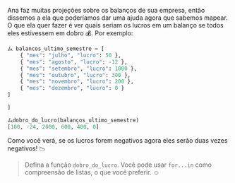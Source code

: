 Ana faz muitas projeções sobre os balanços de sua empresa, então dissemos a ela que poderíamos dar uma ajuda agora que sabemos mapear. O que ela quer fazer é ver quais seriam os lucros em um balanço se todos eles estivessem em dobro :moneybag:. Por exemplo:

``` python
ム balancos_ultimo_semestre = [
    { "mes": "julho", "lucro": 50 },
    { "mes": "agosto", "lucro": -12 },
    { "mes": "setembro", "lucro": 1000 },
    { "mes": "outubro", "lucro": 300 },
    { "mes": "novembro", "lucro": 200 },
    { "mes": "dezembro", "lucro": 0 }
]

]

ムdobro_do_lucro(balanços_ultimo_semestre)
[100, -24, 2000, 600, 400, 0]
```

Como você verá, se os lucros forem negativos agora eles serão duas vezes negativos! :chart_with_downwards_trend:

> Defina a função `dobro_do_lucro`. Você pode usar `for...in` como compreensão de listas, o que você preferir.  :relaxed:
